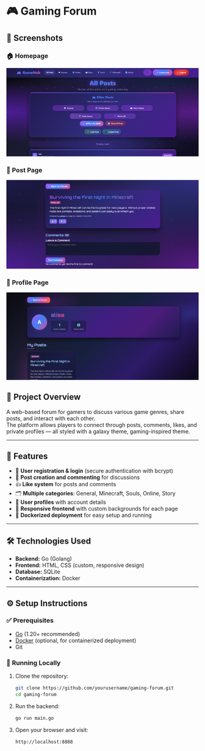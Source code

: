 # 🎮 Gaming Forum

## 📸 Screenshots

### 🏠 Homepage
![Homepage](homepage.png)

### 📝 Post Page
![Post Page](post.png)

### 👤 Profile Page
![Profile Page](profile.png)


## 📖 Project Overview
A web-based forum for gamers to discuss various game genres, share posts, and interact with each other.  
The platform allows players to connect through posts, comments, likes, and private profiles — all styled with a galaxy theme, gaming-inspired theme.

---

## 🚀 Features
- 👤 **User registration & login** (secure authentication with bcrypt)
- 📝 **Post creation and commenting** for discussions
- 👍 **Like system** for posts and comments
- 🗂️ **Multiple categories**: General, Minecraft, Souls, Online, Story
- 🧑 **User profiles** with account details
- 🌌 **Responsive frontend** with custom backgrounds for each page
- 🐳 **Dockerized deployment** for easy setup and running

---

## 🛠️ Technologies Used
- **Backend:** Go (Golang)
- **Frontend:** HTML, CSS (custom, responsive design)
- **Database:** SQLite
- **Containerization:** Docker

---

## ⚙️ Setup Instructions

### ✅ Prerequisites
- [Go](https://go.dev/dl/) (1.20+ recommended)
- [Docker](https://www.docker.com/) (optional, for containerized deployment)
- Git

### 🔧 Running Locally
1. Clone the repository:
   ```sh
   git clone https://github.com/yourusername/gaming-forum.git
   cd gaming-forum

2. Run the backend:
   ```sh
   go run main.go
   
3. Open your browser and visit:
   ```sh
   http://localhost:8888